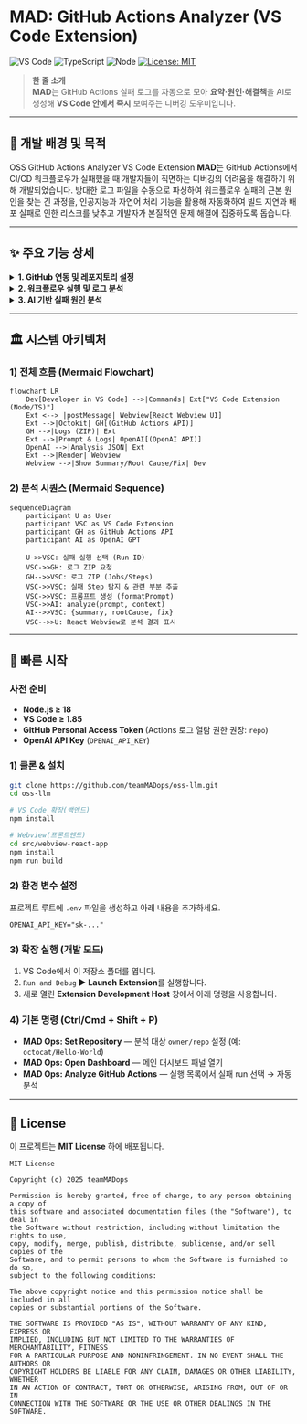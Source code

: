 # MAD: GitHub Actions Analyzer (VS Code Extension)
![VS Code](https://img.shields.io/badge/VS%20Code-Extension-007ACC) ![TypeScript](https://img.shields.io/badge/TypeScript-%5E5.x-3178C6) ![Node](https://img.shields.io/badge/Node-%3E%3D18.0-339933) [![License: MIT](https://img.shields.io/badge/License-MIT-yellow.svg)](#-license)

> **한 줄 소개**  
> **MAD**는 GitHub Actions 실패 로그를 자동으로 모아 **요약·원인·해결책**을 AI로 생성해 **VS Code 안에서 즉시** 보여주는 디버깅 도우미입니다.

---

## 📌 개발 배경 및 목적

OSS GitHub Actions Analyzer VS Code Extension **MAD**는 GitHub Actions에서 CI/CD 워크플로우가 실패했을 때 개발자들이 직면하는 디버깅의 어려움을 해결하기 위해 개발되었습니다. 방대한 로그 파일을 수동으로 파싱하여 워크플로우 실패의 근본 원인을 찾는 긴 과정을, 인공지능과 자연어 처리 기능을 활용해 자동화하여 빌드 지연과 배포 실패로 인한 리스크를 낮추고 개발자가 본질적인 문제 해결에 집중하도록 돕습니다.

---

## ✨ 주요 기능 상세

<details>
<summary><strong>1. GitHub 연동 및 레포지토리 설정</strong></summary>

VS Code에 내장된 GitHub 인증을 사용하여 안전하게 GitHub 계정과 연동하고, 분석할 레포지토리를 손쉽게 설정합니다.

- **`src/auth/githubSession.ts`**: VS Code의 Authentication API를 통해 GitHub 세션을 얻고, API 호출을 위한 Octokit 클라이언트를 생성합니다.
  ```typescript
  // src/auth/githubSession.ts
  export async function getOctokitViaVSCodeAuth(): Promise<Octokit | null> {
    const session = await vscode.authentication.getSession(
      'github',
      ['repo', 'workflow'],
      { createIfNone: true }
    );
    if (!session) return null;
    return new Octokit({ auth: session.accessToken });
  }
  ```
- **`src/github/getRepoInfo.ts`**: 사용자가 입력한 `owner/repo` 정보를 VS Code 전역 상태에 저장하여 관리합니다.
  ```typescript
  // src/github/getRepoInfo.ts
  export async function promptAndSaveRepo(context: vscode.ExtensionContext): Promise<RepoRef | null> {
    const value = await vscode.window.showInputBox({
      prompt: '저장할 GitHub 레포를 입력하세요 (owner/repo 또는 GitHub URL)',
      // ...
    });
    if (!value) return null;

    const parsed = parseOwnerRepo(value)!;
    await context.globalState.update('gh_actions_analyzer.fixed_repo', `${parsed.owner}/${parsed.repo}`);
    vscode.window.showInformationMessage(`✅ 레포 저장됨: ${formatRepo(parsed)}`);
    return parsed;
  }
  ```

</details>

<details>
<summary><strong>2. 워크플로우 실행 및 로그 분석</strong></summary>

React 기반의 웹뷰 UI를 통해 워크플로우 목록과 실행 기록을 확인하고, 실패한 실행을 선택하여 분석을 요청할 수 있습니다.

- **`src/webview-react-app/src/api/github.ts`**: 프론트엔드(웹뷰)에서 백엔드(확장)로 `postMessage`를 통해 API를 요청합니다.
  ```typescript
  // src/webview-react-app/src/api/github.ts
  export const analyzeRun = (runId: string) => {
    if (!vscode) {
      console.warn('Not in a VSCode environment, skipping analyzeRun.');
      return;
    }
    vscode.postMessage({
      command: 'analyzeRun',
      payload: { runId },
    });
  };
  ```
- **`src/extension.ts`**: 웹뷰로부터 `analyzeRun` 메시지를 수신하면, 로그 처리 및 LLM 분석 파이프라인을 실행합니다.
  ```typescript
  // src/extension.ts
  panel.webview.onDidReceiveMessage(async message => {
    // ...
    switch (message.command) {
      case 'analyzeRun':
        // ...
        const { failedSteps, prompts } = await getFailedStepsAndPrompts(/* ... */);
        const analysis = await analyzePrompts(prompts);
        panel.webview.postMessage({
          command: 'llmAnalysisResult',
          payload: { runId, ...analysis }
        });
        break;
    }
  });
  ```

</details>

<details>
<summary><strong>3. AI 기반 실패 원인 분석</strong></summary>

실패 로그에서 핵심 내용을 추출하여 OpenAI의 GPT 모델에 전달하고, 구조화된 분석 결과를 받아옵니다.

- **`src/log/getFailedLogs.ts`**: GitHub API로 로그 ZIP 파일을 다운로드하고, 실패한 스텝(step)을 식별하여 분석에 사용할 프롬프트를 생성합니다.
  ```typescript
  // src/log/getFailedLogs.ts
  export async function getFailedStepsAndPrompts(
    // ...
  ): Promise<{ failedSteps: string[]; prompts: string[] }> {
    // 1) 실패 스텝 이름 수집
    const jobs = await octokit.actions.listJobsForWorkflowRun({ owner, repo, run_id });
    const failedSteps = jobs.data.jobs.flatMap(job =>
      (job.steps ?? []).filter(s => s.conclusion === 'failure').map(s => s.name ?? 'unknown')
    );

    // 2) 로그 ZIP 다운로드
    const zipRes = await octokit.request(/* ... */);
    const zip = await JSZip.loadAsync(zipRes.data as any);

    // 3) 파일별로 내용 읽어서 prompt 구성
    // ...
    return { failedSteps, prompts };
  }
  ```
- **`src/llm/analyze.ts`**: 생성된 프롬프트를 OpenAI API로 보내고, `summary`, `rootCause`, `suggestion`이 포함된 JSON 형식의 답변을 받도록 요청합니다.
  ```typescript
  // src/llm/analyze.ts
  export async function analyzePrompts(prompts: string[]): Promise<LLMResult> {
    const client = new OpenAI({ apiKey: process.env.OPENAI_API_KEY! });
    const chat = await client.chat.completions.create({
      model: "gpt-3.5-turbo",
      messages: [
        {
          role: "system",
          content:
            "너는 GitHub Actions 로그 분석 도우미야. " +
            "사용자가 준 로그를 읽고 아래 JSON 형식으로만 답해:\n\n" +
            "{\n" +
            '  "summary": "로그 전체 요약",\n' +
            '  "rootCause": "실패의 핵심 원인",\n' +
            '  "suggestion": "해결 방법"\n' +
            "}\n\n" +
            "설명이나 불필요한 말은 하지마. 무조건 JSON만 출력해."
        },
        { role: "user", content: prompts[0] }
      ],
      temperature: 0
    });
    // ...
    return JSON.parse(chat.choices[0].message?.content ?? "{}");
  }
  ```

</details>

---

## 🏛 시스템 아키텍처

### 1) 전체 흐름 (Mermaid Flowchart)

```mermaid
flowchart LR
    Dev[Developer in VS Code] -->|Commands| Ext["VS Code Extension (Node/TS)"]
    Ext <--> |postMessage| Webview[React Webview UI]
    Ext -->|Octokit| GH[(GitHub Actions API)]
    GH -->|Logs (ZIP)| Ext
    Ext -->|Prompt & Logs| OpenAI[(OpenAI API)]
    OpenAI -->|Analysis JSON| Ext
    Ext -->|Render| Webview
    Webview -->|Show Summary/Root Cause/Fix| Dev

```

### 2) 분석 시퀀스 (Mermaid Sequence)

```mermaid
sequenceDiagram
    participant U as User
    participant VSC as VS Code Extension
    participant GH as GitHub Actions API
    participant AI as OpenAI GPT

    U->>VSC: 실패 실행 선택 (Run ID)
    VSC->>GH: 로그 ZIP 요청
    GH-->>VSC: 로그 ZIP (Jobs/Steps)
    VSC->>VSC: 실패 Step 탐지 & 관련 부분 추출
    VSC->>VSC: 프롬프트 생성 (formatPrompt)
    VSC->>AI: analyze(prompt, context)
    AI-->>VSC: {summary, rootCause, fix}
    VSC-->>U: React Webview로 분석 결과 표시

```

---

## 🚀 빠른 시작

### 사전 준비

- **Node.js ≥ 18**
- **VS Code ≥ 1.85**
- **GitHub Personal Access Token** (Actions 로그 열람 권한 권장: `repo`)
- **OpenAI API Key** (`OPENAI_API_KEY`)

### 1) 클론 & 설치

```bash
git clone https://github.com/teamMADops/oss-llm.git
cd oss-llm

# VS Code 확장(백엔드)
npm install

# Webview(프론트엔드)
cd src/webview-react-app
npm install
npm run build
```

### 2) 환경 변수 설정
프로젝트 루트에 `.env` 파일을 생성하고 아래 내용을 추가하세요.
```
OPENAI_API_KEY="sk-..."
```

### 3) 확장 실행 (개발 모드)

1. VS Code에서 이 저장소 폴더를 엽니다.
2. `Run and Debug` ▶️ **Launch Extension**를 실행합니다.
3. 새로 열린 **Extension Development Host** 창에서 아래 명령을 사용합니다.

### 4) 기본 명령 (Ctrl/Cmd + Shift + P)

- **MAD Ops: Set Repository** — 분석 대상 `owner/repo` 설정 (예: `octocat/Hello-World`)
- **MAD Ops: Open Dashboard** — 메인 대시보드 패널 열기
- **MAD Ops: Analyze GitHub Actions** — 실행 목록에서 실패 run 선택 → 자동 분석

--- 

## 📄 License

이 프로젝트는 **MIT License** 하에 배포됩니다.

```
MIT License

Copyright (c) 2025 teamMADops

Permission is hereby granted, free of charge, to any person obtaining a copy of
this software and associated documentation files (the "Software"), to deal in
the Software without restriction, including without limitation the rights to use,
copy, modify, merge, publish, distribute, sublicense, and/or sell copies of the
Software, and to permit persons to whom the Software is furnished to do so,
subject to the following conditions:

The above copyright notice and this permission notice shall be included in all
copies or substantial portions of the Software.

THE SOFTWARE IS PROVIDED "AS IS", WITHOUT WARRANTY OF ANY KIND, EXPRESS OR
IMPLIED, INCLUDING BUT NOT LIMITED TO THE WARRANTIES OF MERCHANTABILITY, FITNESS
FOR A PARTICULAR PURPOSE AND NONINFRINGEMENT. IN NO EVENT SHALL THE AUTHORS OR
COPYRIGHT HOLDERS BE LIABLE FOR ANY CLAIM, DAMAGES OR OTHER LIABILITY, WHETHER
IN AN ACTION OF CONTRACT, TORT OR OTHERWISE, ARISING FROM, OUT OF OR IN
CONNECTION WITH THE SOFTWARE OR THE USE OR OTHER DEALINGS IN THE SOFTWARE.
```
